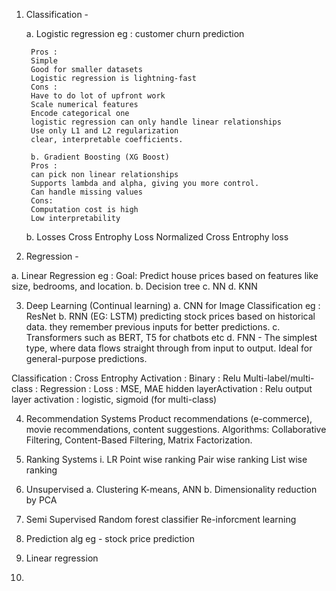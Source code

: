 1. Classification -

    a. Logistic regression eg : customer churn prediction

        Pros :
        Simple
        Good for smaller datasets
        Logistic regression is lightning-fast
        Cons :
        Have to do lot of upfront work
        Scale numerical features
        Encode categorical one
        logistic regression can only handle linear relationships
        Use only L1 and L2 regularization
        clear, interpretable coefficients.
        
        b. Gradient Boosting (XG Boost)
        Pros :
        can pick non linear relationships
        Supports lambda and alpha, giving you more control.
        Can handle missing values
        Cons:
        Computation cost is high
        Low interpretability
    
    
    b. Losses
      Cross Entrophy Loss
      Normalized Cross Entrophy loss
      


2. Regression -

  a. Linear Regression eg : Goal: Predict house prices based on features like size, bedrooms, and location.
  b. Decision tree
  c. NN
  d. KNN

3. Deep Learning (Continual learning)
   a. CNN for  Image Classification eg : ResNet
   b. RNN  (EG: LSTM) predicting stock prices based on historical data.  they remember previous inputs for better predictions. 
   c. Transformers such as BERT, T5 for chatbots etc
   d. FNN - The simplest type, where data flows straight through from input to output. Ideal for general-purpose predictions.

  Classification :  Cross Entrophy
  Activation : Binary :  Relu Multi-label/multi-class : 
  Regression : 
   Loss : MSE, MAE
   hidden layerActivation : Relu 
  output layer activation : logistic, sigmoid (for multi-class)
        

4. Recommendation Systems
Product recommendations (e-commerce), movie recommendations, content suggestions.
Algorithms: Collaborative Filtering, Content-Based Filtering, Matrix Factorization.

5. Ranking Systems
    i. LR 
           Point wise ranking
           Pair wise ranking
           List wise ranking
6. Unsupervised
   a. Clustering K-means, ANN
   b. Dimensionality reduction by PCA

7. Semi Supervised
 Random forest classifier
 Re-inforcment learning

8. Prediction alg eg - stock price prediction
1. Linear regression
2. 